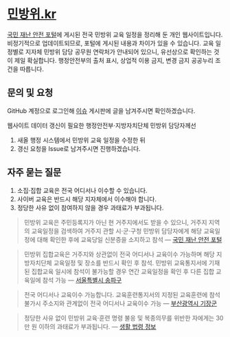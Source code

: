 # [민방위.kr](https://xn--lg3b8cv29a.kr/)

[국민 재난 안전 포털]에 게시된 전국 민방위 교육 일정을 정리해 둔 개인 웹사이트입니다. 비정기적으로 업데이트되므로, 포털에 게시된 내용과 차이가 있을 수 있습니다. 교육 일정별로 지자체 민방위 담당 공무원 연락처가 안내되어 있으니, 유선상으로 확인하는 것이 제일 확실합니다. 행정안전부의 출처 표시, 상업적 이용 금지, 변경 금지 공공누리 조건을 따릅니다.

## 문의 및 요청

GitHub 계정으로 로그인해 [이슈] 게시판에 글을 남겨주시면 확인하겠습니다.

[이슈]: https://github.com/hyunbinseo/civil-defense/issues

웹사이트 데이터 갱신이 필요한 행정안전부⋅지방자치단체 민방위 담당자께선

1. 새올 행정 시스템에서 민방위 교육 일정을 수정한 뒤
2. 갱신 요청을 Issue로 남겨주시면 진행하겠습니다.

## 자주 묻는 질문

1. 소집⋅집합 교육은 전국 어디서나 이수할 수 있습니다.
2. 사이버 교육은 반드시 해당 지자체에서 이수해야 합니다.
3. 정당한 사유 없이 참여하지 않을 경우 과태료가 부과됩니다.

> 민방위 교육은 주민등록지가 아닌 현 거주지에서도 받을 수 있으니, 거주지 지역의 교육일정을 검색하여 거주지 관할 시⋅군⋅구청 민방위 담당자에게 해당 교육일정에 대해 확인한 후에 교육당일 신분증을 소지하고 참석 — [국민 재난 안전 포털]

[국민 재난 안전 포털]: https://www.safekorea.go.kr/idsiSFK/neo/sfk/cs/contents/civil_defense/SDIJKM1205.jsp?menuSeq=50

> 민방위 집합교육은 거주지와 상관없이 전국 어디서나 교육이수 가능하며 해당 지방자치단체 교육일정 및 장소를 반드시 확인 후 참석. 민방위 교육통지서에 기재된 집합교육 일시에 참석이 불가능할 경우 연간 교육일정을 확인 후 다른 집합 교육일에 참석 가능 — [서울특별시 송파구]

[서울특별시 송파구]: https://www.songpa.go.kr/www/selectBbsNttList.do?bbsNo=172&key=3077

> 전국 어디서나 교육이수 가능합니다. 교육훈련통지서의 지정된 교육훈련에 참석 불가시 주소지와 관계없이 전국 어디서나 교육이수 가능 — [부산광역시 기장군]

[부산광역시 기장군]: https://www.gijang.go.kr/index.gijang?menuCd=DOM_000000104005002001

> 정당한 사유 없이 민방위 교육·훈련 명령 불응 및 복종의무를 위반한 자에게는 30만 원 이하의 과태료가 부과됩니다. — [생활 법령 정보]

[생활 법령 정보]: https://easylaw.go.kr/CSP/CnpClsMainBtr.laf?popMenu=ov&csmSeq=1456&ccfNo=2&cciNo=3&cnpClsNo=1
